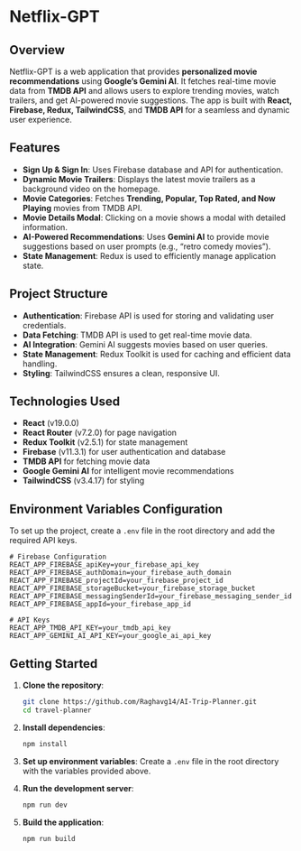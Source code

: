 # Netflix-GPT

## Overview

Netflix-GPT is a web application that provides **personalized movie recommendations** using **Google’s Gemini AI**. It fetches real-time movie data from **TMDB API** and allows users to explore trending movies, watch trailers, and get AI-powered movie suggestions. The app is built with **React, Firebase, Redux, TailwindCSS**, and **TMDB API** for a seamless and dynamic user experience.

## Features

- **Sign Up & Sign In**: Uses Firebase database and API for authentication.
- **Dynamic Movie Trailers**: Displays the latest movie trailers as a background video on the homepage.
- **Movie Categories**: Fetches **Trending, Popular, Top Rated, and Now Playing** movies from TMDB API.
- **Movie Details Modal**: Clicking on a movie shows a modal with detailed information.
- **AI-Powered Recommendations**: Uses **Gemini AI** to provide movie suggestions based on user prompts (e.g., “retro comedy movies”).
- **State Management**: Redux is used to efficiently manage application state.

## Project Structure

- **Authentication**: Firebase API is used for storing and validating user credentials.
- **Data Fetching**: TMDB API is used to get real-time movie data.
- **AI Integration**: Gemini AI suggests movies based on user queries.
- **State Management**: Redux Toolkit is used for caching and efficient data handling.
- **Styling**: TailwindCSS ensures a clean, responsive UI.

## Technologies Used

- **React** (v19.0.0)
- **React Router** (v7.2.0) for page navigation
- **Redux Toolkit** (v2.5.1) for state management
- **Firebase** (v11.3.1) for user authentication and database
- **TMDB API** for fetching movie data
- **Google Gemini AI** for intelligent movie recommendations
- **TailwindCSS** (v3.4.17) for styling

## Environment Variables Configuration

To set up the project, create a `.env` file in the root directory and add the required API keys.

```env
# Firebase Configuration
REACT_APP_FIREBASE_apiKey=your_firebase_api_key
REACT_APP_FIREBASE_authDomain=your_firebase_auth_domain
REACT_APP_FIREBASE_projectId=your_firebase_project_id
REACT_APP_FIREBASE_storageBucket=your_firebase_storage_bucket
REACT_APP_FIREBASE_messagingSenderId=your_firebase_messaging_sender_id
REACT_APP_FIREBASE_appId=your_firebase_app_id

# API Keys
REACT_APP_TMDB_API_KEY=your_tmdb_api_key
REACT_APP_GEMINI_AI_API_KEY=your_google_ai_api_key

```

## Getting Started

1. **Clone the repository**:

   ```bash
   git clone https://github.com/Raghavg14/AI-Trip-Planner.git
   cd travel-planner
   ```

2. **Install dependencies**:

   ```bash
   npm install
   ```

3. **Set up environment variables**:
   Create a `.env` file in the root directory with the variables provided above.

4. **Run the development server**:

   ```bash
   npm run dev
   ```

5. **Build the application**:
   ```bash
   npm run build
   ```
